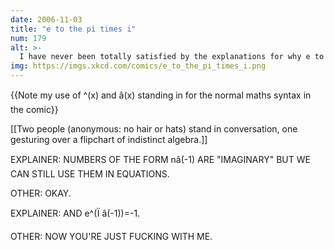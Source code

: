```yaml
---
date: 2006-11-03
title: "e to the pi times i"
num: 179
alt: >-
  I have never been totally satisfied by the explanations for why e to the ix gives a sinusoidal wave.
img: https://imgs.xkcd.com/comics/e_to_the_pi_times_i.png
---
```

{{Note my use of ^(x) and â(x) standing in for the normal maths syntax in the comic}}

[[Two people (anonymous: no hair or hats) stand in conversation, one gesturing over a flipchart of indistinct algebra.]]

EXPLAINER: NUMBERS OF THE FORM nâ(-1) ARE "IMAGINARY" BUT WE CAN STILL USE THEM IN EQUATIONS.

OTHER: OKAY.

EXPLAINER: AND e^(Ï â(-1))=-1.

OTHER: NOW YOU'RE JUST FUCKING WITH ME.


